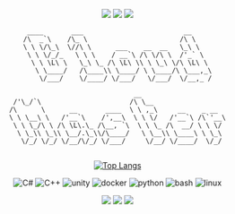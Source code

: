 
<div align="center">
<figure class="thrid"> 
  <img src="https://github.com/user-attachments/assets/a2e75f74-e5cb-42bd-965a-4c203a661445"></a>  
  <img src="https://github.com/user-attachments/assets/a2e75f74-e5cb-42bd-965a-4c203a661445"></a>  
  <img src="https://github.com/user-attachments/assets/a2e75f74-e5cb-42bd-965a-4c203a661445"></a>
</figure>
</div>

<div align="center">
                                                                             
```
 ____       ___                         __     
/\  _`\    /\_ \                       /\ \    
\ \ \/\_\  \//\ \      ___    __  __   \_\ \   
 \ \ \/_/_   \ \ \    / __`\ /\ \/\ \  /'_` \  
  \ \ \L\ \   \_\ \_ /\ \L\ \\ \ \_\ \/\ \L\ \ 
   \ \____/   /\____\\ \____/ \ \____/\ \___,_\
    \/___/    \/____/ \/___/   \/___/  \/__,_ /
```
```
                               __                     
 /'\_/`\                      /\ \__                  
/\      \      __       ____  \ \ ,_\     __    _ __  
\ \ \__\ \   /'__`\    /',__\  \ \ \/   /'__`\ /\`'__\
 \ \ \_/\ \ /\ \L\.\_ /\__, `\  \ \ \_ /\  __/ \ \ \/ 
  \ \_\\ \_\\ \__/.\_\\/\____/   \ \__\\ \____\ \ \_\ 
   \/_/ \/_/ \/__/\/_/ \/___/     \/__/ \/____/  \/_/ 
                                                      
```
                                                     
</div>
<div align="center">
  
  [![Top Langs](https://github-readme-stats.vercel.app/api/top-langs/?username=truemanburbank&layout=compact&langs_count=3)](https://github.com/anuraghazra/github-readme-stats)

  ![C#](https://img.shields.io/badge/C%23-239120?style=for-the-badge&logo=csharp&logoColor=white)
  ![C++](https://img.shields.io/badge/C%2B%2B-00599C?style=for-the-badge&logo=c%2B%2B&logoColor=white)
  ![unity](https://img.shields.io/badge/Unity-100000?style=for-the-badge&logo=unity&logoColor=white)
  ![docker](https://img.shields.io/badge/Docker-2496ED?style=for-the-badge&logo=docker&logoColor=white)
  ![python](https://img.shields.io/badge/Python-3776AB?style=for-the-badge&logo=python&logoColor=white)
  ![bash](https://img.shields.io/badge/Bash-4EAA25?style=for-the-badge&logo=gnubash&logoColor=white)
  ![linux](https://img.shields.io/badge/Linux-FCC624?style=for-the-badge&logo=linux&logoColor=white)
</div>


<div align="center">
<figure class="thrid"> 
  <img src="https://github.com/user-attachments/assets/a2e75f74-e5cb-42bd-965a-4c203a661445"></a>  
  <img src="https://github.com/user-attachments/assets/a2e75f74-e5cb-42bd-965a-4c203a661445"></a>  
  <img src="https://github.com/user-attachments/assets/a2e75f74-e5cb-42bd-965a-4c203a661445"></a>
</figure>
</div>
